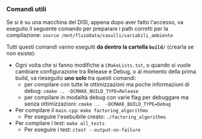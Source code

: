 ### Comandi utili

Se si è su una macchina del DISI, appena dopo aver fatto l'accesso, va eseguito il seguente comando per preparare i path corretti per la compilazione:
`source /mnt/fluiddata/casulli/variabili_ambiente`


Tutti questi comandi vanno eseguiti **da dentro la cartella `build/`** (crearla se non esiste):
- Ogni volta che si fanno modifiche a `CMakeLists.txt`, o quando si vuole cambiare configurazione tra Release e Debug, o al momento della prima build, va rieseguito **uno solo** tra questi comandi:
    - per compilare con tutte le ottimizzazioni ma poche informazioni di debug: `cmake .. -DCMAKE_BUILD_TYPE=Release`
    - per compilare in modalità debug con varie flag per debuggare ma senza ottimizzazioni: `cmake ..  -DCMAKE_BUILD_TYPE=Debug`
- Per compilare il `main.cpp`: `make factoring_algorithms`
    - Per eseguire l'esebuibile creato: `./factoring_algorithms`
- Per compilare i test: `make all_tests`
    - Per eseguire i test: `ctest --output-on-failure`
